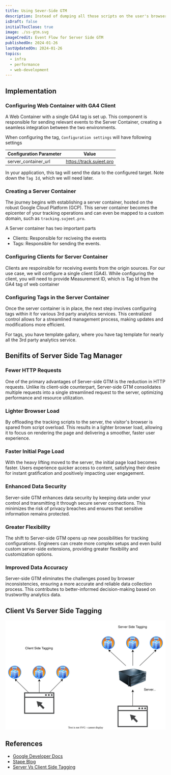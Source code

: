 ```yaml
---
title: Using Sever-Side GTM
description: Instead of dumping all those scripts on the user's browser, move them to a server container
isDraft: false
initialTocClose: true
image: ./ss-gtm.svg
imageCredit: Event Flow for Server Side GTM
publishedOn: 2024-01-26
lastUpdatedOn: 2024-01-26
topics:
  - infra
  - performance
  - web-development
---
```


## Implementation

### Configuring Web Container with GA4 Client

A Web Container with a single GA4 tag is set up. This component is responsible for sending relevant events to the Server Container, creating a seamless integration between the two environments.

When configuring the tag, `Configuration settings` will have following settings

| Configuration Parameter | Value                    |
| ----------------------- | ------------------------ |
| server_container_url    | https://track.sujeet.pro |

In your application, this tag will send the data to the configured target.
Note down the `Tag Id`, which we will need later.

### Creating a Server Container

The journey begins with establishing a server container, hosted on the robust Google Cloud Platform (GCP). This server container becomes the epicenter of your tracking operations and can even be mapped to a custom domain, such as `tracking.sujeet.pro`.

A Server container has two important parts

- Clients: Responsible for reciveing the events
- Tags: Responsible for sending the events.

### Configuring Clients for Server Container

Clients are respoinsible for receiving events from the origin sources. For our use case, we will configure a single client (GA4).
While configuring the client, you will need to provide Measurement ID, which is Tag Id from the GA4 tag of web container

### Configuring Tags in the Server Container

Once the server container is in place, the next step involves configuring tags within it for various 3rd party analytics services. This centralized control allows for a streamlined management process, making updates and modifications more efficient.

For tags, you have template gallary, where you have tag template for nearly all the 3rd party analytics service.

## Benifits of Server Side Tag Manager

### Fewer HTTP Requests

One of the primary advantages of Server-side GTM is the reduction in HTTP requests. Unlike its client-side counterpart, Server-side GTM consolidates multiple requests into a single streamlined request to the server, optimizing performance and resource utilization.

### Lighter Browser Load

By offloading the tracking scripts to the server, the visitor's browser is spared from script overload. This results in a lighter browser load, allowing it to focus on rendering the page and delivering a smoother, faster user experience.

### Faster Initial Page Load

With the heavy lifting moved to the server, the initial page load becomes faster. Users experience quicker access to content, satisfying their desire for instant gratification and positively impacting user engagement.

### Enhanced Data Security

Server-side GTM enhances data security by keeping data under your control and transmitting it through secure server connections. This minimizes the risk of privacy breaches and ensures that sensitive information remains protected.

### Greater Flexibility

The shift to Server-side GTM opens up new possibilities for tracking configurations. Engineers can create more complex setups and even build custom server-side extensions, providing greater flexibility and customization options.

### Improved Data Accuracy

Server-side GTM eliminates the challenges posed by browser inconsistencies, ensuring a more accurate and reliable data collection process. This contributes to better-informed decision-making based on trustworthy analytics data.

## Client Vs Server Side Tagging

![Client Vs Server Side Tagging](./client-vs-server-side-tagging.svg)

## References

- [Google Developer Docs](https://developers.google.com/tag-platform/tag-manager/server-side)
- [Stape Blog](https://stape.io/blog/improving-website-page-speed-with-the-help-of-google-tag-manager-server-side-tracking)
- [Server Vs Client Side Tagging](https://stape.io/blog/server-side-tagging-versus-client-side-tagging)
